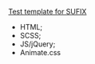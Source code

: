 [Test template for SUFIX](https://denysmoon.github.io/trevern/)

-	HTML;
-	SCSS;
- JS/jQuery;
-	Animate.css
